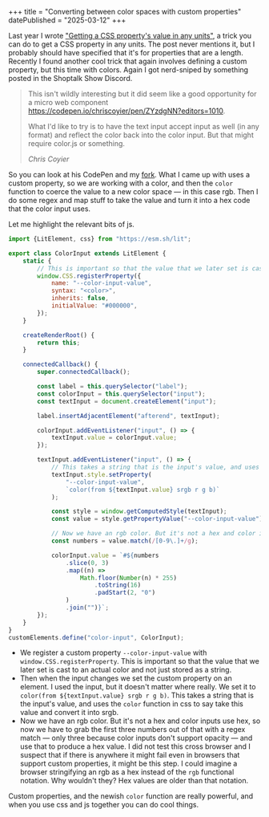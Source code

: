 +++
title = "Converting between color spaces with custom properties"
datePublished = "2025-03-12"
+++

Last year I wrote ["Getting a CSS property's value in any units"](/posts/getting-a-css-property-value-in-any-units/), a trick you can do to get a CSS property in any units. The post never mentions it, but I probably should have specified that it's for properties that are a length. Recently I found another cool trick that again involves defining a custom property, but this time with colors. Again I got nerd-sniped by something posted in the Shoptalk Show Discord.

<blockquote>
	<p>This isn't wildly interesting but it did seem like a good opportunity for a micro web component <a href="https://codepen.io/chriscoyier/pen/ZYzdgNN?editors=1010">https://codepen.io/chriscoyier/pen/ZYzdgNN?editors=1010</a>.</p>
	<p>What I'd like to try is to have the text input accept input as well (in any format) and reflect the color back into the color input. But that might require color.js or something.</p>
	<footer>
		<cite>Chris Coyier</cite>
	</footer>
</blockquote>

So you can look at his CodePen and my [fork](https://codepen.io/erickmerchant/pen/JoPgGQY). What I came up with uses a custom property, so we are working with a color, and then the `color` function to coerce the value to a new color space — in this case rgb. Then I do some regex and map stuff to take the value and turn it into a hex code that the color input uses.

Let me highlight the relevant bits of js.

```javascript
import {LitElement, css} from "https://esm.sh/lit";

export class ColorInput extends LitElement {
	static {
		// This is important so that the value that we later set is cast to an actual color and not just stored as a string.
		window.CSS.registerProperty({
			name: "--color-input-value",
			syntax: "<color>",
			inherits: false,
			initialValue: "#000000",
		});
	}

	createRenderRoot() {
		return this;
	}

	connectedCallback() {
		super.connectedCallback();

		const label = this.querySelector("label");
		const colorInput = this.querySelector("input");
		const textInput = document.createElement("input");

		label.insertAdjacentElement("afterend", textInput);

		colorInput.addEventListener("input", () => {
			textInput.value = colorInput.value;
		});

		textInput.addEventListener("input", () => {
			// This takes a string that is the input's value, and uses the color function in css to say take this value and convert it into srgb.
			textInput.style.setProperty(
				"--color-input-value",
				`color(from ${textInput.value} srgb r g b)`
			);

			const style = window.getComputedStyle(textInput);
			const value = style.getPropertyValue("--color-input-value");

			// Now we have an rgb color. But it's not a hex and color inputs use hex, so now we have to grab the first three numbers out of that with a regex match — only three because color inputs don't support opacity — and use that to produce a hex value.
			const numbers = value.match(/[0-9\.]+/g);

			colorInput.value = `#${numbers
				.slice(0, 3)
				.map((n) =>
					Math.floor(Number(n) * 255)
						.toString(16)
						.padStart(2, "0")
				)
				.join("")}`;
		});
	}
}
customElements.define("color-input", ColorInput);
```

- We register a custom property `--color-input-value` with `window.CSS.registerProperty`. This is important so that the value that we later set is cast to an actual color and not just stored as a string.
- Then when the input changes we set the custom property on an element. I used the input, but it doesn't matter where really. We set it to `color(from ${textInput.value} srgb r g b)`. This takes a string that is the input's value, and uses the `color` function in css to say take this value and convert it into srgb.
- Now we have an rgb color. But it's not a hex and color inputs use hex, so now we have to grab the first three numbers out of that with a regex match — only three because color inputs don't support opacity — and use that to produce a hex value. I did not test this cross browser and I suspect that if there is anywhere it might fail even in browsers that support custom properties, it might be this step. I could imagine a browser stringifying an rgb as a hex instead of the `rgb` functional notation. Why wouldn't they? Hex values are older than that notation.

Custom properties, and the newish `color` function are really powerful, and when you use css and js together you can do cool things.
